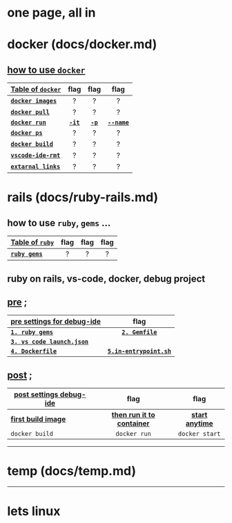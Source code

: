 # one page, all in

# docker (docs/docker.md)

## **[how to use `docker`](docs/docker.md#how-to-use-docker)** 

|  **[Table of `docker`](docs/docker.md#how-to-use-docker)**  | flag | flag | flag |
| --- | :---: | :---: | :---: |
**[`docker images`](docs/docker.md#docker-images)**  | ? | ? | ?
**[`docker pull`](docs/docker.md#docker-pull)**  | ? | ? | ?
**[`docker run`](docs/docker.md#docker-run)**  | **[`-it`](docs/docker.md#-it)**  | **[`-p`](docs/docker.md#-p)**  | **[`--name`](docs/docker.md#--name)**  
**[`docker ps`](docs/docker.md#docker-ps)**  | ? | ? | ?
**[`docker build`](docs/docker.md#docker-build)**  | ? | ? | ?
**[`vscode-ide-rmt`](docs/sample-settings-for-vscode-v2/rails-vscode-v2.md#visual-code-launch-settings)**  | ? | ? | ?
**[`extarnal links`](docs/docker.md#extarnal-links)**  | ? | ? | ?

# rails (docs/ruby-rails.md)

## how to use `ruby`, `gems` ... 

|  **[Table of `ruby`](docs/ruby-rails.md#how-to-use-ruby-gems-)**  | flag | flag | flag |
| --- | :---: | :---: | :---: |
  **[`ruby gems`](docs/ruby-rails.md#gems)**  | ? | ? | ?

## ruby on rails, vs-code, docker, debug project

## **[pre](docs/ruby-rails.md#gems)** ;

|  **[pre settings for debug-ide](docs/ruby-rails.md##project-requirements)**  | flag | 
| --- | :---: | 
  **[`1. ruby gems`](docs/ruby-rails.md##1-gems)**  |  **[`2. Gemfile`](docs/ruby-rails.md##2-gemfile)**  |
  **[`3. vs code launch.json`](docs/ruby-rails.md##3-vs-code-launchjson-file)**  |  |
  **[`4. Dockerfile`](docs/ruby-rails.md##4-in-dockerfile)**  |  **[`5.in-entrypoint.sh`](docs/ruby-rails.md##5-in-entrypointsh)**  |

## **[post](docs/ruby-rails.md#gems)** ;

|  **[post settings debug-ide](docs/ruby-rails.md##post-syntax-)** | flag | flag |
| --- | :---: | :---: |
**[first build image](docs/ruby-rails.md##build)**  |  **[then run it to container](docs/ruby-rails.md##run)**  | **[start anytime](docs/ruby-rails.md##start)** |
`docker build`  | `docker run`  | `docker start`  |

---

# temp (docs/temp.md)

---

# lets linux 

